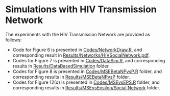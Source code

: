 # Simulations with HIV Transmission Network

The experiments with the HIV Transmission Network are provided as follows:
* Code for Figure $6$ is presented in [Codes/NetworkDraw.R](https://github.com/anirbanc96/PrIsing/blob/main/Data/HIV%20Transmission%20Network/Codes/NetworkDraw.R), and corresponding result in [Results/Networks/HIVSocialNetwork.pdf](https://github.com/anirbanc96/PrIsing/blob/main/Data/HIV%20Transmission%20Network/Results/Networks/HIVSocialNetwork.pdf).
* Codes for Figure $7$ is presented in [Codes/DataSim.R](https://github.com/anirbanc96/PrIsing/blob/main/Data/HIV%20Transmission%20Network/Codes/DataSim.R), and corresponding results in [Results/DataBasedSimulation](https://github.com/anirbanc96/PrIsing/tree/main/Data/HIV%20Transmission%20Network/Results/DataBasedSimulation) folder.
* Codes for Figure $8$ is presented in [Codes/MSEBetaNPvsP.R](https://github.com/anirbanc96/PrIsing/blob/main/Data/HIV%20Transmission%20Network/Codes/MSEBetaNPvsP.R) folder, and corresponding results in [Results/MSEBetaNPvsP](https://github.com/anirbanc96/PrIsing/tree/main/Data/HIV%20Transmission%20Network/Results/MSEBetaNPvsP) folder.
* Codes for Figure $12(a)$ is presented in [Codes/MSEvsEPS.R](https://github.com/anirbanc96/PrIsing/blob/main/Data/HIV%20Transmission%20Network/Codes/MSEvsEPS.R) folder, and corresponding results in [Results/MSEvsEpsilon/Social Network](https://github.com/anirbanc96/PrIsing/tree/main/Data/HIV%20Transmission%20Network/Results/MSEvsEpsilon/Social%20Network) folder.
